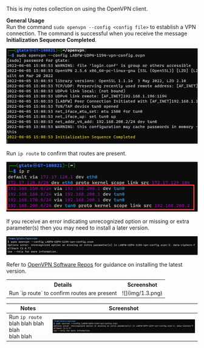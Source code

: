 This is my notes collection on using the OpenVPN client.

**General Usage**  
Run the command `sudo openvpn --config <config file>` to establish a VPN connection. The command is successful when you receive the message **Initialization Sequence Completed**.

![](img/1.1.png)

Run `ip route` to confirm that routes are present.

![](img/1.2.png)

If you receive an error indicating unrecognized option or missing or extra parameter(s) then you may need to install a later version.

![](img/1.3.png)

Refer to [OpenVPN Software Repos](https://community.openvpn.net/openvpn/wiki/OpenvpnSoftwareRepos#DebianUbuntu:UsingOpenVPNaptrepositories) for guidance on installing the latest version.

<table>
  <tr><th>Details</th><th>Screenshot</th></tr>
  <tr>
    <td>Run `ip route` to confirm routes are present</td>
    <td>![](img/1.3.png)</td>  
</table>

|Notes|Screenshot
|-|-|
| Run `ip route` blah blah blah blah <br> blah blah | ![](img/1.3.png)

